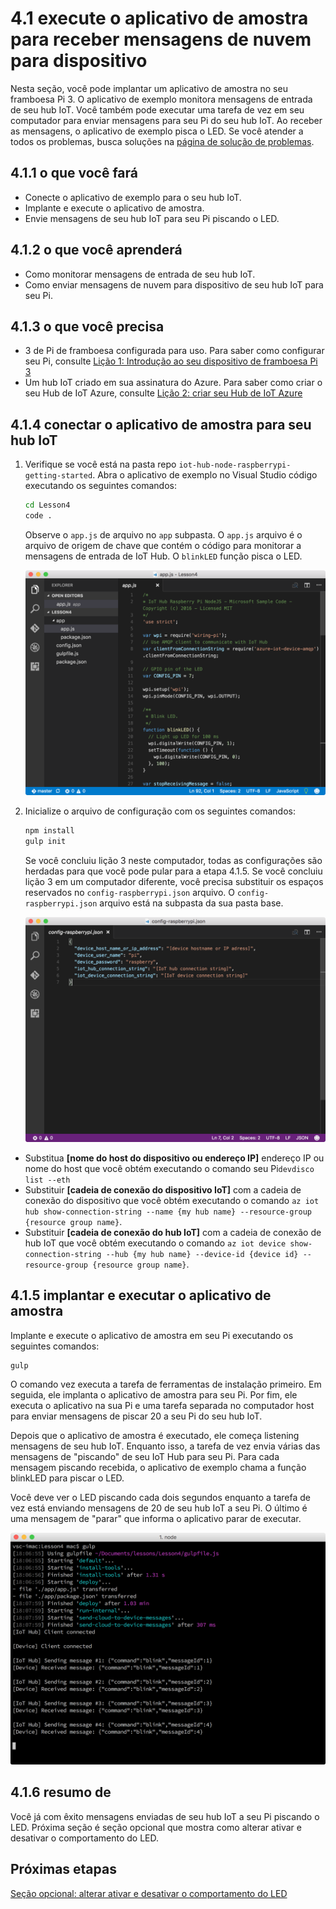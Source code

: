 <properties
 pageTitle="Execute o aplicativo de amostra para receber mensagens de nuvem para dispositivo | Microsoft Azure"
 description="O aplicativo de exemplo na lição 4 é executado em seu Pi e monitora as mensagens de entrada do seu hub IoT. Uma nova tarefa de vez envia mensagens para sua Pi do seu hub IoT piscando o LED."
 services="iot-hub"
 documentationCenter=""
 authors="shizn"
 manager="timlt"
 tags=""
 keywords=""/>

<tags
 ms.service="iot-hub"
 ms.devlang="multiple"
 ms.topic="article"
 ms.tgt_pltfrm="na"
 ms.workload="na"
 ms.date="10/21/2016"
 ms.author="xshi"/>

# <a name="41-run-the-sample-application-to-receive-cloud-to-device-messages"></a>4.1 execute o aplicativo de amostra para receber mensagens de nuvem para dispositivo

Nesta seção, você pode implantar um aplicativo de amostra no seu framboesa Pi 3. O aplicativo de exemplo monitora mensagens de entrada de seu hub IoT. Você também pode executar uma tarefa de vez em seu computador para enviar mensagens para seu Pi do seu hub IoT. Ao receber as mensagens, o aplicativo de exemplo pisca o LED. Se você atender a todos os problemas, busca soluções na [página de solução de problemas](iot-hub-raspberry-pi-kit-node-troubleshooting.md).

## <a name="411-what-you-will-do"></a>4.1.1 o que você fará

- Conecte o aplicativo de exemplo para o seu hub IoT.
- Implante e execute o aplicativo de amostra.
- Envie mensagens de seu hub IoT para seu Pi piscando o LED.

## <a name="412-what-you-will-learn"></a>4.1.2 o que você aprenderá

- Como monitorar mensagens de entrada de seu hub IoT.
- Como enviar mensagens de nuvem para dispositivo de seu hub IoT para seu Pi. 

## <a name="413-what-do-you-need"></a>4.1.3 o que você precisa

- 3 de Pi de framboesa configurada para uso. Para saber como configurar seu Pi, consulte [Lição 1: Introdução ao seu dispositivo de framboesa Pi 3](iot-hub-raspberry-pi-kit-node-get-started.md)
- Um hub IoT criado em sua assinatura do Azure. Para saber como criar o seu Hub de IoT Azure, consulte [Lição 2: criar seu Hub de IoT Azure](iot-hub-raspberry-pi-kit-node-get-started.md)

## <a name="414-connect-the-sample-application-to-your-iot-hub"></a>4.1.4 conectar o aplicativo de amostra para seu hub IoT

1. Verifique se você está na pasta repo `iot-hub-node-raspberrypi-getting-started`. Abra o aplicativo de exemplo no Visual Studio código executando os seguintes comandos:

    ```bash
    cd Lesson4
    code .
    ```

    Observe o `app.js` de arquivo no `app` subpasta. O `app.js` arquivo é o arquivo de origem de chave que contém o código para monitorar a mensagens de entrada de IoT Hub. O `blinkLED` função pisca o LED.

    ![Estrutura de repo](media/iot-hub-raspberry-pi-lessons/lesson4/repo_structure.png)

2. Inicialize o arquivo de configuração com os seguintes comandos:

    ```bash
    npm install
    gulp init
    ```

    Se você concluiu lição 3 neste computador, todas as configurações são herdadas para que você pode pular para a etapa 4.1.5. Se você concluiu lição 3 em um computador diferente, você precisa substituir os espaços reservados no `config-raspberrypi.json` arquivo. O `config-raspberrypi.json` arquivo está na subpasta da sua pasta base.

    ![Configuração](media/iot-hub-raspberry-pi-lessons/lesson4/config_raspberrypi.png)

- Substitua **[nome do host do dispositivo ou endereço IP]** endereço IP ou nome do host que você obtém executando o comando seu Pi`devdisco list --eth`
- Substituir **[cadeia de conexão do dispositivo IoT]** com a cadeia de conexão do dispositivo que você obtém executando o comando `az iot hub show-connection-string --name {my hub name} --resource-group {resource group name}`.
- Substituir **[cadeia de conexão do hub IoT]** com a cadeia de conexão de hub IoT que você obtém executando o comando `az iot device show-connection-string --hub {my hub name} --device-id {device id} --resource-group {resource group name}`.

## <a name="415-deploy-and-run-the-sample-application"></a>4.1.5 implantar e executar o aplicativo de amostra

Implante e execute o aplicativo de amostra em seu Pi executando os seguintes comandos:
  
```
gulp
```

O comando vez executa a tarefa de ferramentas de instalação primeiro. Em seguida, ele implanta o aplicativo de amostra para seu Pi. Por fim, ele executa o aplicativo na sua Pi e uma tarefa separada no computador host para enviar mensagens de piscar 20 a seu Pi do seu hub IoT.

Depois que o aplicativo de amostra é executado, ele começa listening mensagens de seu hub IoT. Enquanto isso, a tarefa de vez envia várias das mensagens de "piscando" de seu IoT Hub para seu Pi. Para cada mensagem piscando recebida, o aplicativo de exemplo chama a função blinkLED para piscar o LED.

Você deve ver o LED piscando cada dois segundos enquanto a tarefa de vez está enviando mensagens de 20 de seu hub IoT a seu Pi. O último é uma mensagem de "parar" que informa o aplicativo parar de executar.

![Vez](media/iot-hub-raspberry-pi-lessons/lesson4/gulp_blink.png)

## <a name="416-summary"></a>4.1.6 resumo de

Você já com êxito mensagens enviadas de seu hub IoT a seu Pi piscando o LED. Próxima seção é seção opcional que mostra como alterar ativar e desativar o comportamento do LED.

## <a name="next-steps"></a>Próximas etapas

[Seção opcional: alterar ativar e desativar o comportamento do LED](iot-hub-raspberry-pi-kit-node-lesson4-change-led-behavior.md)